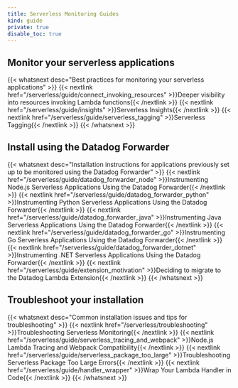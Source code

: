 ```yaml
---
title: Serverless Monitoring Guides
kind: guide
private: true
disable_toc: true
---
```


## Monitor your serverless applications

{{< whatsnext desc="Best practices for monitoring your serverless applications" >}}
    {{< nextlink href="/serverless/guide/connect_invoking_resources" >}}Deeper visibility into resources invoking Lambda functions{{< /nextlink >}}
    {{< nextlink href="/serverless/guide/insights" >}}Serverless Insights{{< /nextlink >}}
    {{< nextlink href="/serverless/guide/serverless_tagging" >}}Serverless Tagging{{< /nextlink >}}
{{< /whatsnext >}}

## Install using the Datadog Forwarder

{{< whatsnext desc="Installation instructions for applications previously set up to be monitored using the Datadog Forwarder" >}}
    {{< nextlink href="/serverless/guide/datadog_forwarder_node" >}}Instrumenting Node.js Serverless Applications Using the Datadog Forwarder{{< /nextlink >}}
    {{< nextlink href="/serverless/guide/datadog_forwarder_python" >}}Instrumenting Python Serverless Applications Using the Datadog Forwarder{{< /nextlink >}}
    {{< nextlink href="/serverless/guide/datadog_forwarder_java" >}}Instrumenting Java Serverless Applications Using the Datadog Forwarder{{< /nextlink >}}
    {{< nextlink href="/serverless/guide/datadog_forwarder_go" >}}Instrumenting Go Serverless Applications Using the Datadog Forwarder{{< /nextlink >}}
    {{< nextlink href="/serverless/guide/datadog_forwarder_dotnet" >}}Instrumenting .NET Serverless Applications Using the Datadog Forwarder{{< /nextlink >}}
    {{< nextlink href="/serverless/guide/extension_motivation" >}}Deciding to migrate to the Datadog Lambda Extension{{< /nextlink >}}
{{< /whatsnext >}}

## Troubleshoot your installation

{{< whatsnext desc="Common installation issues and tips for troubleshooting" >}}
    {{< nextlink href="/serverless/troubleshooting" >}}Troubleshooting Serverless Monitoring{{< /nextlink >}}
    {{< nextlink href="/serverless/guide/serverless_tracing_and_webpack" >}}Node.js Lambda Tracing and Webpack Compatibility{{< /nextlink >}}
    {{< nextlink href="/serverless/guide/serverless_package_too_large" >}}Troubleshooting Serverless Package Too Large Errors{{< /nextlink >}}
    {{< nextlink href="/serverless/guide/handler_wrapper" >}}Wrap Your Lambda Handler in Code{{< /nextlink >}}
{{< /whatsnext >}}